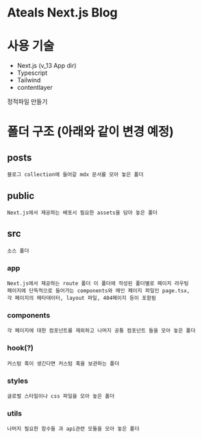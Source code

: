 # Ateals Next.js Blog

# 사용 기술

-   Next.js (v_13 App dir)
-   Typescript
-   Tailwind
-   contentlayer

정적파일 만들기

# 폴더 구조 (아래와 같이 변경 예정)

## posts

    블로그 collection에 들어갈 mdx 문서를 모아 놓은 폴더

## public

    Next.js에서 제공하는 배포시 필요한 assets을 담아 놓은 폴더

## src

    소스 폴더

### app

    Next.js에서 제공하는 route 폴더 이 폴더에 작성된 폴더별로 페이지 라우팅
    페이지에 단독적으로 들어가는 components와 메인 페이지 파일인 page.tsx,
    각 페이지의 메타데이터, layout 파일, 404페이지 등이 포함됨

### components

    각 페이지에 대한 컴포넌트를 제외하고 나머지 공통 컴포넌트 들을 모아 놓은 폴더

### hook(?)

    커스텀 훅이 생긴다면 커스텀 훅을 보관하는 폴더

### styles

    글로벌 스타일이나 css 파일을 모아 놓은 폴더

### utils

    나머지 필요한 함수들 과 api관련 모듈을 모아 놓은 폴더
